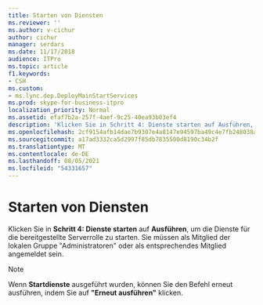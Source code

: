 ```yaml
---
title: Starten von Diensten
ms.reviewer: ''
ms.author: v-cichur
author: cichur
manager: serdars
ms.date: 11/17/2018
audience: ITPro
ms.topic: article
f1.keywords:
- CSH
ms.custom:
- ms.lync.dep.DeployMainStartServices
ms.prod: skype-for-business-itpro
localization_priority: Normal
ms.assetid: efaf7b2a-257f-4aef-9c25-40ea93b03ef4
description: 'Klicken Sie in Schritt 4: Dienste starten auf Ausführen, um die Dienste für die bereitgestellte Serverrolle zu starten. Sie müssen als Mitglied der lokalen Gruppe "Administratoren" oder als entsprechendes Mitglied angemeldet sein.'
ms.openlocfilehash: 2cf9154afb14dae7b9307e4a8147e94597ba49c4e7fb248038a9ea615ad50da9
ms.sourcegitcommit: a17ad3332ca5d2997f85db7835500d8190c34b2f
ms.translationtype: MT
ms.contentlocale: de-DE
ms.lasthandoff: 08/05/2021
ms.locfileid: "54331657"
---
```

# <a name="start-services"></a>Starten von Diensten
 
Klicken Sie in **Schritt 4: Dienste starten** auf **Ausführen**, um die Dienste für die bereitgestellte Serverrolle zu starten. Sie müssen als Mitglied der lokalen Gruppe "Administratoren" oder als entsprechendes Mitglied angemeldet sein. 
  
> [!NOTE]
> Wenn **Startdienste** ausgeführt wurden, können Sie den Befehl erneut ausführen, indem Sie auf **"Erneut ausführen"** klicken. 
  

